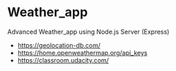 # Weather_app
Advanced Weather_app using Node.js Server (Express)

*  https://geolocation-db.com/
*  https://home.openweathermap.org/api_keys
*  https://classroom.udacity.com/
